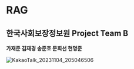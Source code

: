 # RAG
## 한국사회보장정보원 Project Team B


**가재준 김재경 송준호 문희선 현명준**

![KakaoTalk_20231104_205046506](https://github.com/SSiS-TeamB/RAG/assets/137693966/28df9eff-3212-4b40-b7df-015fa609f96e)
